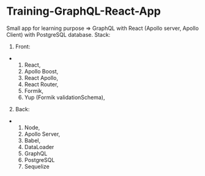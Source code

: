 # Training-GraphQL-React-App
Small app for learning purpose => GraphQL with React (Apollo server, Apollo Client) with PostgreSQL database. Stack: 
1. Front: 
* 1. React, 
  2. Apollo Boost, 
  3. React Apollo, 
  4. React Router,
  5. Formik,
  6. Yup (Formik validationSchema),
2. Back: 
* 1. Node,
  2. Apollo Server, 
  3. Babel,
  4. DataLoader
  5. GraphQL
  6. PostgreSQL
  7. Sequelize
